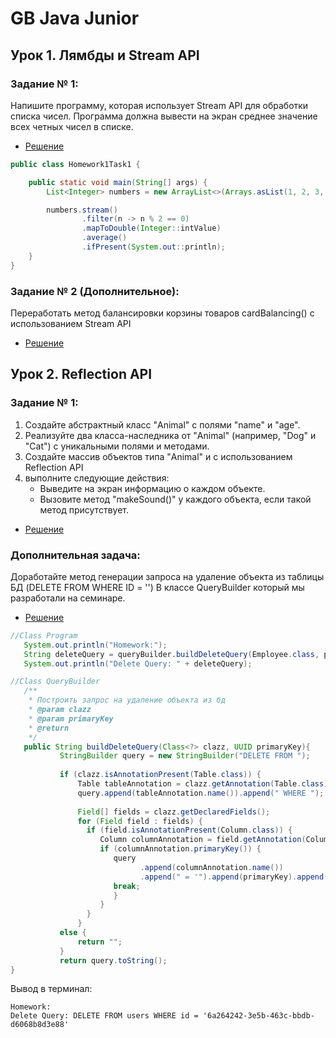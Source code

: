 # GB Java Junior
## Урок 1. Лямбды и Stream API
### Задание № 1:
Напишите программу, которая использует Stream API 
для обработки списка чисел. 
Программа должна вывести на экран среднее значение 
всех четных чисел в списке.
* [Решение](src/main/java/ru/gb/ergakov/lesson1/homework1/Homework1Task1.java)

```java
public class Homework1Task1 {

    public static void main(String[] args) {
        List<Integer> numbers = new ArrayList<>(Arrays.asList(1, 2, 3, 4, 5, 6, 7, 8, 9, 10));

        numbers.stream()
                .filter(n -> n % 2 == 0)
                .mapToDouble(Integer::intValue)
                .average()
                .ifPresent(System.out::println);
    }
}
```

### Задание № 2 (Дополнительное):
Переработать метод балансировки корзины товаров 
cardBalancing() с использованием Stream API
* [Решение](src/main/java/ru/gb/ergakov/lesson1/seminar1/task2/Cart.java)

## Урок 2. Reflection API
### Задание № 1:
1. Создайте абстрактный класс "Animal" с полями "name" и "age".
2. Реализуйте два класса-наследника от "Animal" (например, "Dog" и "Cat") 
с уникальными полями и методами.
3. Создайте массив объектов типа "Animal" и с использованием Reflection API
4. выполните следующие действия:
   * Выведите на экран информацию о каждом объекте.
   * Вызовите метод "makeSound()" у каждого объекта, если такой метод присутствует.
* [Решение](src/main/java/ru/gb/ergakov/lesson2/Homework2/Program.java)

### Дополнительная задача:
Доработайте метод генерации запроса на удаление объекта из таблицы БД 
(DELETE FROM <Table> WHERE ID = '<id>')
В классе QueryBuilder который мы разработали на семинаре.
* [Решение](src/main/java/ru/gb/ergakov/lesson2/Seminar2/task2/QueryBuilder.java)

```java
//Class Program
   System.out.println("Homework:");
   String deleteQuery = queryBuilder.buildDeleteQuery(Employee.class, pk);
   System.out.println("Delete Query: " + deleteQuery);

//Class QueryBuilder
   /**
    * Построить запрос на удаление объекта из бд
    * @param clazz
    * @param primaryKey
    * @return
    */
   public String buildDeleteQuery(Class<?> clazz, UUID primaryKey){
           StringBuilder query = new StringBuilder("DELETE FROM ");
   
           if (clazz.isAnnotationPresent(Table.class)) {
               Table tableAnnotation = clazz.getAnnotation(Table.class);
               query.append(tableAnnotation.name()).append(" WHERE ");
               
               Field[] fields = clazz.getDeclaredFields();
               for (Field field : fields) {
                 if (field.isAnnotationPresent(Column.class)) {
                    Column columnAnnotation = field.getAnnotation(Column.class);
                    if (columnAnnotation.primaryKey()) {
                       query
                             .append(columnAnnotation.name())
                             .append(" = '").append(primaryKey).append("'");
                       break;
                       }
                    }
                 }
               }
           else {
               return "";
           }
           return query.toString();
}
```
Вывод в терминал:
```shell
Homework:
Delete Query: DELETE FROM users WHERE id = '6a264242-3e5b-463c-bbdb-d6068b8d3e88'
```